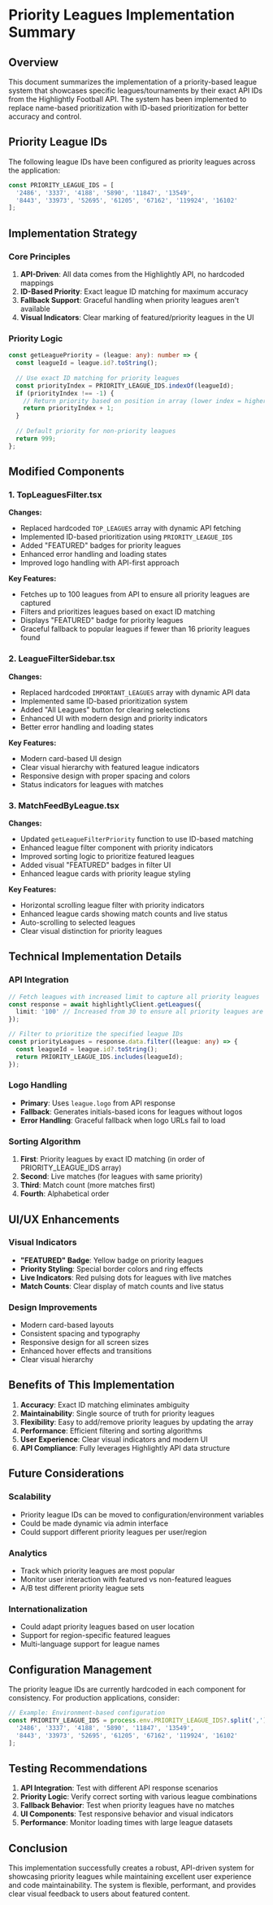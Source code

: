 # Priority Leagues Implementation Summary

## Overview

This document summarizes the implementation of a priority-based league system that showcases specific leagues/tournaments by their exact API IDs from the Highlightly Football API. The system has been implemented to replace name-based prioritization with ID-based prioritization for better accuracy and control.

## Priority League IDs

The following league IDs have been configured as priority leagues across the application:

```typescript
const PRIORITY_LEAGUE_IDS = [
  '2486', '3337', '4188', '5890', '11847', '13549', 
  '8443', '33973', '52695', '61205', '67162', '119924', '16102'
];
```

## Implementation Strategy

### Core Principles
1. **API-Driven**: All data comes from the Highlightly API, no hardcoded mappings
2. **ID-Based Priority**: Exact league ID matching for maximum accuracy
3. **Fallback Support**: Graceful handling when priority leagues aren't available
4. **Visual Indicators**: Clear marking of featured/priority leagues in the UI

### Priority Logic
```typescript
const getLeaguePriority = (league: any): number => {
  const leagueId = league.id?.toString();
  
  // Use exact ID matching for priority leagues
  const priorityIndex = PRIORITY_LEAGUE_IDS.indexOf(leagueId);
  if (priorityIndex !== -1) {
    // Return priority based on position in array (lower index = higher priority)
    return priorityIndex + 1;
  }
  
  // Default priority for non-priority leagues
  return 999;
};
```

## Modified Components

### 1. TopLeaguesFilter.tsx
**Changes:**
- Replaced hardcoded `TOP_LEAGUES` array with dynamic API fetching
- Implemented ID-based prioritization using `PRIORITY_LEAGUE_IDS`
- Added "FEATURED" badges for priority leagues
- Enhanced error handling and loading states
- Improved logo handling with API-first approach

**Key Features:**
- Fetches up to 100 leagues from API to ensure all priority leagues are captured
- Filters and prioritizes leagues based on exact ID matching
- Displays "FEATURED" badge for priority leagues
- Graceful fallback to popular leagues if fewer than 16 priority leagues found

### 2. LeagueFilterSidebar.tsx
**Changes:**
- Replaced hardcoded `IMPORTANT_LEAGUES` array with dynamic API data
- Implemented same ID-based prioritization system
- Added "All Leagues" button for clearing selections
- Enhanced UI with modern design and priority indicators
- Better error handling and loading states

**Key Features:**
- Modern card-based UI design
- Clear visual hierarchy with featured league indicators
- Responsive design with proper spacing and colors
- Status indicators for leagues with matches

### 3. MatchFeedByLeague.tsx
**Changes:**
- Updated `getLeagueFilterPriority` function to use ID-based matching
- Enhanced league filter component with priority indicators
- Improved sorting logic to prioritize featured leagues
- Added visual "FEATURED" badges in filter UI
- Enhanced league cards with priority league styling

**Key Features:**
- Horizontal scrolling league filter with priority indicators
- Enhanced league cards showing match counts and live status
- Auto-scrolling to selected leagues
- Clear visual distinction for priority leagues

## Technical Implementation Details

### API Integration
```typescript
// Fetch leagues with increased limit to capture all priority leagues
const response = await highlightlyClient.getLeagues({
  limit: '100' // Increased from 30 to ensure all priority leagues are captured
});

// Filter to prioritize the specified league IDs
const priorityLeagues = response.data.filter((league: any) => {
  const leagueId = league.id?.toString();
  return PRIORITY_LEAGUE_IDS.includes(leagueId);
});
```

### Logo Handling
- **Primary**: Uses `league.logo` from API response
- **Fallback**: Generates initials-based icons for leagues without logos
- **Error Handling**: Graceful fallback when logo URLs fail to load

### Sorting Algorithm
1. **First**: Priority leagues by exact ID matching (in order of PRIORITY_LEAGUE_IDS array)
2. **Second**: Live matches (for leagues with same priority)
3. **Third**: Match count (more matches first)
4. **Fourth**: Alphabetical order

## UI/UX Enhancements

### Visual Indicators
- **"FEATURED" Badge**: Yellow badge on priority leagues
- **Priority Styling**: Special border colors and ring effects
- **Live Indicators**: Red pulsing dots for leagues with live matches
- **Match Counts**: Clear display of match counts and live status

### Design Improvements
- Modern card-based layouts
- Consistent spacing and typography
- Responsive design for all screen sizes
- Enhanced hover effects and transitions
- Clear visual hierarchy

## Benefits of This Implementation

1. **Accuracy**: Exact ID matching eliminates ambiguity
2. **Maintainability**: Single source of truth for priority leagues
3. **Flexibility**: Easy to add/remove priority leagues by updating the array
4. **Performance**: Efficient filtering and sorting algorithms
5. **User Experience**: Clear visual indicators and modern UI
6. **API Compliance**: Fully leverages Highlightly API data structure

## Future Considerations

### Scalability
- Priority league IDs can be moved to configuration/environment variables
- Could be made dynamic via admin interface
- Could support different priority leagues per user/region

### Analytics
- Track which priority leagues are most popular
- Monitor user interaction with featured vs non-featured leagues
- A/B test different priority league sets

### Internationalization
- Could adapt priority leagues based on user location
- Support for region-specific featured leagues
- Multi-language support for league names

## Configuration Management

The priority league IDs are currently hardcoded in each component for consistency. For production applications, consider:

```typescript
// Example: Environment-based configuration
const PRIORITY_LEAGUE_IDS = process.env.PRIORITY_LEAGUE_IDS?.split(',') || [
  '2486', '3337', '4188', '5890', '11847', '13549', 
  '8443', '33973', '52695', '61205', '67162', '119924', '16102'
];
```

## Testing Recommendations

1. **API Integration**: Test with different API response scenarios
2. **Priority Logic**: Verify correct sorting with various league combinations
3. **Fallback Behavior**: Test when priority leagues have no matches
4. **UI Components**: Test responsive behavior and visual indicators
5. **Performance**: Monitor loading times with large league datasets

## Conclusion

This implementation successfully creates a robust, API-driven system for showcasing priority leagues while maintaining excellent user experience and code maintainability. The system is flexible, performant, and provides clear visual feedback to users about featured content. 